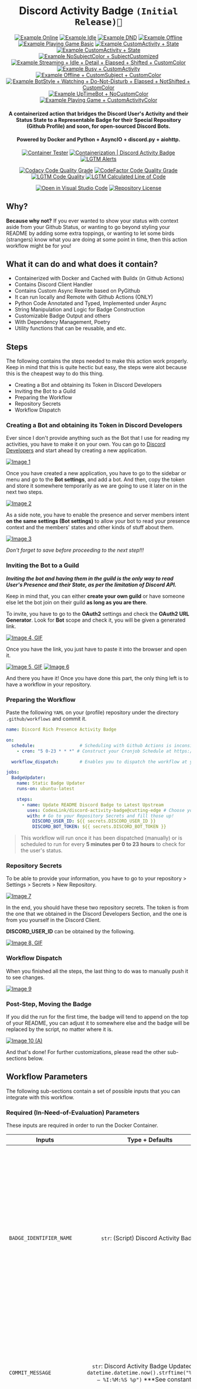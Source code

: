 <div align="center">
<h1> Discord Activity Badge <code>(Initial Release)🌇</code></h1>
  
  
[![Example Online](https://badgen.net/badge/Discord%20Activity/Currently%20Online/green?icon=discord)](https://github.com/CodexLink/discord-activity-badge)
[![Example Idle](https://badgen.net/badge/Discord%20Activity/Currently%20Idle/yellow?icon=discord)](https://github.com/CodexLink/discord-activity-badge)
[![Example DND](https://badgen.net/badge/Discord%20Activity/Do%20Not%20Disturb/red?icon=discord)](https://github.com/CodexLink/discord-activity-badge)
[![Example Offline](https://badgen.net/badge/Discord%20Activity/Currently%20Offline/black?icon=discord)](https://github.com/CodexLink/discord-activity-badge)
[![Example Playing Game Basic](https://badgen.net/badge/Discord%20Activity/Playing%20Honkai%20Impact%203,%206%20hours%20elapsed./green?icon=discord)](https://github.com/CodexLink/discord-activity-badge)
[![Example CustomActivity + State](https://badgen.net/badge/Discord%20Activity/Doing%20something%20for%20fun./purple?icon=discord&labelColor=red)](https://github.com/CodexLink/discord-activity-badge)
[![Example CustomActivity + State](https://badgen.net/badge/Currently%20Busy/Managing%20and%20Observing%20Crypto.../purple?icon=discord&labelColor=red)](https://github.com/CodexLink/discord-activity-badge)
[![Example NoSubjectColor + SubjectCustomized](https://badgen.net/badge/Currently%20Away/Doing%20something%20for%20fun./yellow?icon=discord)](https://github.com/CodexLink/discord-activity-badge)
[![Example Streaming + Idle + Detail + Elapsed + Shifted + CustomColor](https://badgen.net/badge/Currently%20Streaming/Visual%20Studio%20Code,%20Debugging%20entrypoint.py:1390,%2069%20minutes%20passed%20by./FA037F?icon=discord&labelColor=purple)](https://github.com/CodexLink/discord-activity-badge)
[![Example Busy + CustomActivity](https://badgen.net/badge/Currently%20Busy/Visual%20Studio%20Code,%20Editing%20README.md:115:124%20%28187%29/yellow?icon=discord&labelColor=red)](https://github.com/CodexLink/discord-activity-badge)
[![Example Offline + CustomSubject + CustomColor](https://badgen.net/badge/My%20Status/Currently%20Offline%20At%20This%20Point%20of%20Time./red?icon=discord)](https://github.com/CodexLink/discord-activity-badge)
[![Example BotStyle + Watching + Do-Not-Disturb + Elapsed + NotShifted + CustomColor](https://badgen.net/badge/Watching%20Data/Client%20WebSocket%20Server,%20Servicing%20People%20for%20about%201024%20Minutes!/blue?icon=discord&labelColor=green)](https://github.com/CodexLink/discord-activity-badge)
[![Example UpTimeBot + NoCustomColor](https://badgen.net/badge/ServerClient%20Discord/Currently%20Online.%20Servicing%202019%20Servers%20for%2089%20hours!/orange?icon=discord)](https://github.com/CodexLink/discord-activity-badge) <!-- ! I'm not sure if this is possible with the Bot's Presence. Will further investigate later. -->
[![Example Playing Game + CustomActivityColor](https://badgen.net/badge/Currently%20Playing%20Game/Honkai%20Impact%203,%206%20hours%20elapsed./CA8216?icon=discord&labelColor=green)](https://github.com/CodexLink/discord-activity-badge)

<h4>A containerized action that bridges the Discord User's Activity and their Status State to a Representable Badge for their Special Repository (Github Profile) and soon, for open-sourced Discord Bots.</h4>
<h4><b>Powered by Docker and Python + AsyncIO + discord.py + aiohttp.</b></h4>

[![Container Tester](https://github.com/CodexLink/discord-activity-badge/actions/workflows/docker_test.yml/badge.svg)](https://github.com/CodexLink/discord-activity-badge/actions/workflows/docker_test.yml)
[![Containerization | Discord Activity Badge](https://github.com/CodexLink/discord-activity-badge/actions/workflows/docker_deploy.yml/badge.svg)](https://github.com/CodexLink/discord-activity-badge/actions/workflows/docker_deploy.yml)
[![LGTM Alerts](https://badgen.net/lgtm/alerts/g/CodexLink/discord-activity-badge/python?icon=lgtm&label=LGTM%20Alerts)](https://lgtm.com/projects/g/CodexLink/discord-activity-badge)

[![Codacy Code Quality Grade](https://badgen.net/codacy/grade/42fcd1c143464a288522e236f929b1a8/latest?icon=codacy&label=Codacy%20Code%20Quality)](https://app.codacy.com/gh/CodexLink/discord-activity-badge/dashboard)
[![CodeFactor Code Quality Grade](https://img.shields.io/codefactor/grade/github/CodexLink/discord-activity-badge/latest?label=CodeFactor%20Code%20Quality&logo=codefactor)](https://www.codefactor.io/repository/github/codexlink/discord-activity-badge)
[![LGTM Code Quality](https://badgen.net/lgtm/grade/g/CodexLink/discord-activity-badge/python?icon=lgtm&label=LGTM%20Code%20Quality)](https://lgtm.com/projects/g/CodexLink/discord-activity-badge)
[![LGTM Calculated Line of Code](https://badgen.net/lgtm/lines/g/CodexLink/discord-activity-badge/python?icon=lgtm&label=Code%20Lines%20%28Python%29)](https://lgtm.com/projects/g/CodexLink/discord-activity-badge)

[![Open in Visual Studio Code](https://open.vscode.dev/badges/open-in-vscode.svg)](https://open.vscode.dev/CodexLink/discord-activity-badge/)
[![Repository License](https://img.shields.io/badge/Repo%20License-Apache%20License%202.0-blueviolet)](https://github.com/CodexLink/discord-activity-badge/blob/main/LICENSE)

</div>

## Why?

**Because why not?** If you ever wanted to show your status with context aside from your Github Status, or wanting to go beyond styling your README by adding some extra toppings, or wanting to let some birds (strangers) know what you are doing at some point in time, then this action workflow might be for you!

## What it can do and what does it contain?

* Containerized with Docker and Cached with Buildx (in Github Actions)
* Contains Discord Client Handler
* Contains Custom Async Rewrite based on PyGithub
* It can run locally and Remote with Github Actions (ONLY)
* Python Code Annotated and Typed, Implemented under Async
* String Manipulation and Logic for Badge Construction
* Customizable Badge Output and others
* With Dependency Management, Poetry
* Utility functions that can be reusable, and etc.

## Steps

The following contains the steps needed to make this action work properly. Keep in mind that this is quite hectic but easy, the steps were alot because this is the cheapest way to do this thing.

* Creating a Bot and obtaining its Token in Discord Developers
* Inviting the Bot to a Guild
* Preparing the Workflow
* Repository Secrets
* Workflow Dispatch

### Creating a Bot and obtaining its Token in Discord Developers

Ever since I don't provide anything such as the Bot that I use for reading my activities, you have to make it on your own. You can go to [Discord Developers](https://discord.com/developers/) and start ahead by creating a new application.

[![Image 1](https://github.com/CodexLink/discord-activity-badge/blob/latest/img/1.png)](https://github.com/CodexLink/discord-activity-badge/)

Once you have created a new application, you have to go to the sidebar or menu and go to the **Bot settings**, and add a bot. And then, copy the token and store it somewhere temporarily as we are going to use it later on in the next two steps.

[![Image 2](https://github.com/CodexLink/discord-activity-badge/blob/latest/img/2.gif)](https://github.com/CodexLink/discord-activity-badge/)

As a side note, you have to enable the presence and server members intent **on the same settings (Bot settings)** to allow your bot to read your presence context and the members' states and other kinds of stuff about them.

[![Image 3](https://github.com/CodexLink/discord-activity-badge/blob/latest/img/3.png)](https://github.com/CodexLink/discord-activity-badge/)

*Don't forget to save before proceeding to the next step!!!*

### Inviting the Bot to a Guild

***Inviting the bot and having them in the guild is the only way to read User's Presence and their State, as per the limitation of Discord API.***

Keep in mind that, you can either **create your own guild** or have someone else let the bot join on their guild **as long as you are there**.

To invite, you have to go to the **OAuth2** settings and check the **OAuth2 URL Generator**. Look for **Bot** scope and check it, you will be given a generated link.

[![Image 4, GIF](https://github.com/CodexLink/discord-activity-badge/blob/latest/img/4.gif)](https://github.com/CodexLink/discord-activity-badge/)

Once you have the link, you just have to paste it into the browser and open it.

[![Image 5, GIF](https://github.com/CodexLink/discord-activity-badge/blob/latest/img/5.gif)](https://github.com/CodexLink/discord-activity-badge/)
[![Image 6](https://github.com/CodexLink/discord-activity-badge/blob/latest/img/6.png)](https://github.com/CodexLink/discord-activity-badge/)

And there you have it! Once you have done this part, the only thing left is to have a workflow in your repository.

### Preparing the Workflow

Paste the following `YAML` on your (profile) repository under the directory `.github/workflows` and commit it.

``` yaml
name: Discord Rich Presence Activity Badge

on:
  schedule:                 # Scheduling with Github Actions is inconsistent.
    - cron: "5 0-23 * * *" # Construct your Cronjob Schedule at https://crontab.guru/.

  workflow_dispatch:        # Enables you to dispatch the workflow at your click.

jobs:
  BadgeUpdater:
    name: Static Badge Updater
    runs-on: ubuntu-latest

    steps:
      - name: Update README Discord Badge to Latest Upstream
        uses: CodexLink/discord-activity-badge@cutting-edge # Choose your own version by picking a tag or a branch name.
        with: # Go to your Repository Secrets and fill those up!
          DISCORD_USER_ID: ${{ secrets.DISCORD_USER_ID }}
          DISCORD_BOT_TOKEN: ${{ secrets.DISCORD_BOT_TOKEN }}

```

> This workflow will run once it has been dispatched (manually) or is scheduled to run for every **5 minutes per 0 to 23 hours** to check for the user's status.

### Repository Secrets

To be able to provide your information, you have to go to your repository > Settings > Secrets > New Repository.

[![Image 7](https://github.com/CodexLink/discord-activity-badge/blob/latest/img/7.png)](https://github.com/CodexLink/discord-activity-badge/)

In the end, you should have these two repository secrets. The token is from the one that we obtained in the Discord Developers Section, and the one is from you yourself in the Discord Client.

**DISCORD_USER_ID** can be obtained by the following.

[![Image 8, GIF](https://github.com/CodexLink/discord-activity-badge/blob/latest/img/8.gif)](https://github.com/CodexLink/discord-activity-badge/)

### Workflow Dispatch

When you finished all the steps, the last thing to do was to manually push it to see changes.

[![Image 9](https://github.com/CodexLink/discord-activity-badge/blob/latest/img/9.png)](https://github.com/CodexLink/discord-activity-badge/)

### Post-Step, Moving the Badge

If you did the run for the first time, the badge will tend to append on the top of your README, you can adjust it to somewhere else and the badge will be replaced by the script, no matter where it is.

[![Image 10 (A)](https://github.com/CodexLink/discord-activity-badge/blob/latest/img/A.png)](https://github.com/CodexLink/discord-activity-badge/)

And that's done! For further customizations, please read the other sub-sections below.

## Workflow Parameters

The following sub-sections contain a set of possible inputs that you can integrate with this workflow.

### Required (In-Need-of-Evaluation) Parameters

These inputs are required in order to run the Docker Container.

 Inputs   | Type + Defaults   | Description
 -------- | :---------------: | --------------------------------------
`BADGE_IDENTIFIER_NAME` | `str`: (Script) Discord Activity Badge | The name of the badge (in markdown form) that will be utilized to replace the badge state side's contents. If the identifier does not exist, it will proceed to create a new one and append it on the top of your README. **You must arrange it right after.**
`COMMIT_MESSAGE` | `str`: Discord Activity Badge Updated as of `datetime.datetime.now().strftime("%m/%d/%y — %I:%M:%S %p")` ***See constants.py | The commit message that will be invoked in the commit context when there's are some changes to push.
`DISCORD_BOT_TOKEN` | `str` (**Required**) | The token of your bot from Discord's Developer Page. Note that, you have to use your own bot! Go check [Discord Developers](https://discord.com/developers/).
`DISCORD_USER_ID` | `int` (**Required**) | An integer ID used to identify you in Discord.
`PROFILE_REPOSITORY` | `str`: `GITHUB_ACTOR/GITHUB_ACTOR` | The repository from where the commits will be pushed. Fill this up when you are indirectly deploying the script under a different repository.
`URL_TO_REDIRECT_ON_CLICK` | `str`: `PROFILE_REPOSITORY` value. | The URL to point when the badge has been clicked.
`WORKFLOW_TOKEN` | `str` (**Required**) | The token of the Github Workflow Instance used to authenticate commits deployed by the script. Fill this up if you want to test locally so that you aren't going to be rate limited. **Using user-generated token can give 5000 API requests**!

> Parameters that are `required` have to be explicitly stated in the workflow. Otherwise, it will lead to an error.
> Regardless of the `types`, it will be resolved by the script, this is just an indicator that those will be explicitly converted to what has been told here.

### Optional Parameters

These inputs are optional and have the capability to override the display of the badge and the commit message. Allowing extensibility and customization that allows you to render multiple ways of designing your badge.

#### Colors and Intentions

If you wanna change how things should be delivered (context) and how they should look like (color), then this set of parameters will help you modify the way how it looks. Keep in mind that the labels `[n]` in the parameters is a number, and is corresponding to a set of choices. Please check the options under the table.

| Parameters    | Description + Result |
| :-----------: | :------------------: |
`str` `[1]_STRING` *Note*: **Each state (as options) is almost the same context from output to choices.** | Overrides `Discord Activity` (Subject String) **and** User State with the state of `Playing`, `Watching`, and `Listening` with ***custom strings***; this avoids making the status longer and balanced. If this is a `CustomActivity`, it will append User's State **[Online, Idle, DND, Offline]** instead. </br></br> [![Demo #1](https://badgen.net/badge/Currently%20Playing/Visual%20Studio%20Code/green?icon=discord)](https://github.com/CodexLink/discord-activity-badge/)
`str` `[2]_STATUS_STRING` *Note*: **Please check fallback_values in elements/constants.py** | Overrides the status output in ***online / idle / dnd / offline*** states. </br></br> [![Demo #2](https://badgen.net/badge/Discord%20Activity/Current%20Away-From-Keyboard/yellow?icon=discord)](https://github.com/CodexLink/discord-activity-badge)
`str` `[1]_COLOR` *Note*:***HEX RGB only*** | Renders status badge color whenever there's a certain activity. Which renders the user's state color in the subject, if a certain activity has color specified. Leaving these settings by default (None) will result to render the user's state color. **See example of `APPEND_STATE_ON_SUBJECT`**. That should ignore `SHIFT_STATE_ACTIVITY_COLOR` if that is the case. </br></br> [![Demo #3](https://badgen.net/badge/Currently%20Streaming/Visual%20Studio%20Code/purple?icon=discord&labelColor=green)](https://github.com/CodexLink/discord-activity-badge)
`str` `[2]_STATUS_COLOR` *Note*: ***HEX RGB only*** | Overrides the status color when the user is in ***online / idle / dnd / offline*** states. </br></br> [![Demo #3](https://badgen.net/badge/Discord%20Activity/Currently%20Offline/D103FA?icon=discord)](https://github.com/CodexLink/discord-activity-badge)
`str` `STATIC_SUBJECT_STRING` *Defaults to*: **None** | Statically declare a certain string to display on the subject. If declared, ***[]_ACTIVITY_STRING and []_STATUS_STRING*** will be ignored. </br></br> [![Demo #4](https://badgen.net/badge/Discord%20Activity/Playing%20Honkai%20Impact%203/green?icon=discord)](https://github.com/CodexLink/discord-activity-badge)

> 1. Options: ***CUSTOM_ACTIVITY***, ***GAME_ACTIVITY***, ***RICH_PRESENCE***, ***STREAM_ACTIVITY***, and ***SPOTIFY_ACTIVITY***.
> 2. Options: ***ONLINE***, ***IDLE***, ***DND***, and ***OFFLINE***.

*I separated the options along with the parameter to avoid confusion while reading it.*

#### Context

Whenever you want to change the context of the badge, you can use this set of parameters for extending the context or shorten it.

| Parameters    | Description + Result (If there's any)
| :-----------: | :------------------:
`str` `PREFERRED_PRESENCE_CONTEXT` *Options*: *[***DETAILS***, STATE, CONTEXT_DISABLED]* | Overrides additional information to append in the badge. So far, only `DETAILS` and `STATE` are allowed to be appended since it shows the other context of the application.
`str` `TIME_DISPLAY_OUTPUT` *Options*: *[TIME_DISABLED, HOURS, **HOURS_MINUTE**, MINUTES, SECONDS]* | Appends time (based on preference) after the application name or the detail of the activity when `APPEND_PRESENCE_CONTEXT` is **True**. </br></br> [![Demo #6](https://badgen.net/badge/Currently%20Playing/Visual%20Studio%20Code,%206%20hours%20Elapsed./green?icon=discord)](https://github.com/CodexLink/discord-activity-badge)
`str` `TIME_DISPLAY_ELAPSED_OVERRIDE_STRING` *Defaults to*: **elapsed.** | Overrides the string appended whenever the time is displayed for elapsed. This is effective only when SHOW_TIME_DURATION is **True**. </br></br> [![Demo #7](https://badgen.net/badge/Currently%20Playing/Visual%20Studio%20Code,%206%20hours%20and%20counting./green?icon=discord)](https://github.com/CodexLink/discord-activity-badge)
`str` `TIME_DISPLAY_REMAINING_OVERRIDE_STRING` *Defaults to*: **remaining.** | Overrides the string appended whenever the time is displayed for remaining. This is effective only when `TIME_TO_DISPLAY` is **True**. </br></br> [![Demo #8](https://badgen.net/badge/Currently%20Playing/Visual%20Studio%20Code,%206%20hours%209%20minutes%20to%20finish./green?icon=discord)](https://github.com/CodexLink/discord-activity-badge)
`bool` `TIME_DISPLAY_SHORTHAND` *Defaults to*: **False** | Displays the time with **hours** and **minutes** shorthanded to **h** and **m**. </br></br> [![Demo #9](https://badgen.net/badge/Currently%20Playing/Visual%20Studio%20Code,%206%20h./green?icon=discord)](https://github.com/CodexLink/discord-activity-badge)

#### Preferences

| Parameters  | Description + Result
| :-----------: | :----------------:
`str` `PREFERRED_ACTIVITY_TO_DISPLAY` *Options*: *[CUSTOM_ACTIVITY, GAME_ACTIVITY, **RICH_PRESENCE**, STREAM_ACTIVITY, SPOTIFY_ACTIVITY]* | Renders a particular activity as a prioritized activity. If the preferred activity does not exist, it will render any activity by default. **There will be no demo since it only picks what activity should be displayed.**
`bool` `SHIFT_STATE_ACTIVITY_COLORS` *Defaults to*: **False** | Interchange state and activity colors. This is useful only if you want to retain your state color position even though `APPEND_STATE_ON_SUBJECT` is true. [![Demo #11](https://badgen.net/badge/Currently%20Streaming/Visual%20Studio%20Code/green?icon=discord&labelColor=purple)](https://github.com/CodexLink/discord-activity-badge)
`str (char)` `SPOTIFY_INCLUDE_ALBUM_PLAYLIST_NAME` *Defaults to*: **False** | Displays the album or the playlist from where the song is being played. **Enabling this will keep the badge long enough to capture one whole line of the README!** [![Demo #12](https://badgen.net/badge/Listening%20to/Spotify%2C%20Otsukimi%20PARTY%20HARD%20feat.%20%E3%81%AA%E3%81%AA%E3%81%B2%E3%82%89%20by%20t%2Bpazolite%3B%20Nanahira%20%28KAKATTEKOYEAH%21%21%21%21%29%20%7C%200%3A02%3A48%20of%200%3A04%3A09?color=61d800&labelColor=1db954&icon=discord)](https://github.com/CodexLink/CodexLink)
`str (char)` `STATUS_CONTEXT_SEPERATOR` *Defaults to*: **`,`** | The character/s that separates the context of every status elements. Keep note that, once you declared a value on this parameter, it will automatically add space from both ends to ensure that the content displays properly. If otherwise, the script will do the spacing on its own. [![Demo #13](https://badgen.net/badge/Currently%20Playing/Visual%20Studio%20Code%20%7C%20Idling%20In%20Workspace%20%7C%207%20hours%20elapsed./green?icon=discord&labelColor=yellow)](https://github.com/CodexLink/discord-activity-badge)

**You got some ideas or did I miss something out? Please generate an issue or PR (if you have declared it on your own), and we will talk about it.**

> For more information on how the script renders the badge based on preferences, please check the **badge.py**.

#### Development Parameters

When developing, there are other fields that shouldn't be used in the first place. Though they are helpful if you are planning to contribute or replicate the project.

| Parameters    | Type        | Default     | Description
| -----------   | ----------- | ----------- | -----------
| `IS_DRY_RUN`  | `bool` | `False` | Runs the usual process but it doesn't commit changes.

> The list does seem to contain only one parameter. Worry not, there will be more parameters to be introduced in the future!

## Credits

Here contains a list of resources that I have used in any form that contributed to the development of this repository.

### Used Libraries and Technologies

* [argparse](https://docs.python.org/3/library/argparse.html) — Parser for command-line options, arguments and sub-commands.
* [ast](https://docs.python.org/3/library/argparse.html) — Parser for command-line options, arguments and sub-commands.
* [aiohttp](https://github.com/aio-libs/aiohttp) — Asynchronous HTTP client/server framework for asyncio and Python.
* [asyncio](https://docs.python.org/3/library/asyncio.html) — is a library to write concurrent code using the async/await syntax (Asynchronous I/O).
* [Badgen.net](https://badgen.net) — Fast badge generating service.
* [base64](https://docs.python.org/3/library/base64.html) — Base16, Base32, Base64, Base85 Data Encodings.
* [black](https://github.com/psf/black) — The uncompromising Python code formatter.
* [Discord.py](https://github.com/Rapptz/discord.py) — An API wrapper for Discord written in Python.
* [Docker](https://www.docker.com/) — Empowering App Development for Developers
* [datetime](https://docs.python.org/3/library/datetime.html) — Basic date and time types.
* [discord.py-stubs](https://github.com/bryanforbes/discord.py-stubs) — Literally Discord.py Stubs for `typing` library.
* [enum](https://docs.python.org/3/library/enum.html) — Support for enumerations.
* [flake8](https://github.com/PyCQA/flake8) — flake8 is a python tool that glues together pycodestyle, pyflakes, mccabe, and third-party plugins to check the style and quality of some python code.
* [logging](https://docs.python.org/3/library/logging.html) — Logging facility for Python.
* [mypy](https://github.com/python/mypy) — Optional static typing for Python 3 and 2 (PEP 484).
* [urllib3](https://github.com/urllib3/urllib3) — Python HTTP library with thread-safe connection pooling, file post support, user friendly, and more.
* [os](https://docs.python.org/3/library/os.html) — Miscellaneous operating system interfaces.
* [Poetry](https://github.com/python-poetry/poetry) — Python dependency management and packaging made easy.
* [Python](https://www.python.org/) — an interpreted high-level general-purpose programming language.
* [Pythex](https://pythex.org/) — FIrst regular expression checker that I have used.
* [python-dotenv](https://github.com/theskumar/python-dotenv) — Get and set values in your .env file in local and production servers. 🎉
* [Regex101](https://regex101.com/) — One of the second regular expression checkers.
* [re](https://docs.python.org/3/library/re.html) — Regular expression operations.
* [sys](https://docs.python.org/3/library/sys.html) — System-specific parameters and functions.
* [time](https://docs.python.org/3/library/time.html) — Time access and conversions.
* [typing](https://docs.python.org/3/library/typing.html) — Support for type hints.
* [urllib](https://docs.python.org/3/library/urllib.html#module-urllib) — URL handling modules.
* [Visual Studio Code](https://code.visualstudio.com/) — Code editing. Redefined.

### Special Thanks

The following were the ones who inspired me and gave me confidence for making this pet project possible.

* [jacobtomlinson/python-container-action](https://github.com/jacobtomlinson/python-container-action) — A template for creating GitHub Actions in Python.
* [athul/waka-readme](https://github.com/athul/waka-readme) — Wakatime Weekly Metrics on your Profile Readme.
* <https://dev.to/dtinth/caching-docker-builds-in-github-actions-which-approach-is-the-fastest-a-research-18ei>
* <https://github.com/dtinth/github-actions-docker-layer-caching-poc> -> <https://github.com/sagikazarmark/github-actions-docker-layer-caching-poc>

### Other Resources

Keep in mind that most of these resources have been used for references and were not used for copy-pasting code! Also, it's worth noting that the **links may be unsorted**.

#### Articles or Guides

* <https://blog.baeke.info/2021/04/09/building-a-github-action-with-docker/>
* <https://pythonspeed.com/articles/base-image-python-docker-images/>
* <https://sodocumentation.net/regex/topic/9852/substitutions-with-regular-expressions>

#### Questions (Unsorted)

Some of the questions here were snipped. They will redirect you to the answer.

* <https://stackoverflow.com/questions/36342899/asyncio-ensure-future-vs-baseeventloop-create-task-vs-simple-coroutine>
* <https://stackoverflow.com/questions/66381035/docker-buildx-error-rpc-error-code-unknown-desc-server-message-insuffici>
* <https://stackoverflow.com/a/41766306/5353223>
* <https://stackoverflow.com/questions/41351346/python-asyncio-task-list-generation-without-executing-the-method>
* <https://stackoverflow.com/a/49710946/5353223>
* <https://stackoverflow.com/questions/3603502/prevent-creating-new-attributes-outside-init>
* <https://stackoverflow.com/a/18472142/5353223>
* <https://stackoverflow.com/a/624939/5353223>
* <https://stackoverflow.com/a/41766306/5353223>
* <https://stackoverflow.com/a/11743262/5353223>
* <https://stackoverflow.com/questions/9437726/how-to-get-the-value-of-a-variable-given-its-name-in-a-string>
* <https://stackoverflow.com/a/18470628/5353223>
* <https://stackoverflow.com/a/51191130/5353223>
* <https://stackoverflow.com/a/65359924/5353223>
* <https://stackoverflow.com/questions/33128325/how-to-set-class-attribute-with-await-in-init.
* <https://stackoverflow.com/questions/9575409/calling-parent-class-init-with-multiple-inheritance-whats-the-right-way/55583282>
* <https://stackoverflow.com/questions/14007545/python-regex-instantly-replace-groups>
* <https://stackoverflow.com/questions/15340582/python-extract-pattern-matches>
* <https://stackoverflow.com/a/606199/5353223>
* <https://stackoverflow.com/a/27529806/5353223>
* <https://stackoverflow.com/a/22636121/5353223>
* <https://stackoverflow.com/a/5096669/5353223>

#### Sites

* <https://crontab.guru/>
* <https://www.epochconvert.com/>
* <https://material.io/design/color/the-color-system.html#tools-for-picking-colors>
* <https://regex101.com/>

**I would like to thank those who asked and those who answered a particular question (for Questions), and to the repository and articles that describe the problem, which leads me to a certain direction, resulting in solving it.**

## License

```text
  Copyright 2021 Janrey "CodexLink" Licas

  Licensed under the Apache License, Version 2.0 (the "License");
  you may not use this file except in compliance with the License.
  You may obtain a copy of the License at

  http://www.apache.org/licenses/LICENSE-2.0
```

You may see the [LICENSE.md](https://github.com/CodexLink/discord-rich-presence-activity-badge/blob/main/LICENSE) file for more information.

